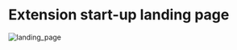 
# Extension start-up landing page

![landing_page](https://user-images.githubusercontent.com/32961176/82844572-47f09200-9ee1-11ea-8c64-8785a8a32b69.jpg)



